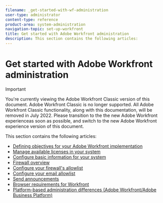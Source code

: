 ```yaml
---
filename: _get-started-with-wf-administration
user-type: administrator
content-type: reference
product-area: system-administration
navigation-topic: set-up-workfront
title: Get started with Adobe Workfront administration
description: This section contains the following articles:
---
```


# Get started with Adobe Workfront administration

>[!IMPORTANT]
>
>You're currently viewing the Adobe Workfront Classic version of this document. Adobe Workfront Classic is no longer supported. All Adobe Workfront Classic functionality, along with this documentation, will be removed in July 2022. Please transition to the the new Adobe Workfront experienceas soon as possible, and switch to the new Adobe Workfront experience version of this document.

This section contains the following articles:

* [Defining objectives for your Adobe Workfront implementation](../../administration-and-setup/get-started-wf-administration/define-wf-goals-objectives.md) 
* [Manage available licenses in your system](../../administration-and-setup/get-started-wf-administration/manage-available-licenses-in-your-system.md) 
* [Configure basic information for your system](../../administration-and-setup/get-started-wf-administration/configure-basic-info.md) 
* [Firewall overview](../../administration-and-setup/get-started-wf-administration/firewall-overview.md) 
* [Configure your firewall's allowlist](../../administration-and-setup/get-started-wf-administration/configure-your-firewall.md) 
* [Configure your email allowlist](../../administration-and-setup/get-started-wf-administration/configure-your-email-allowlist.md) 
* [Send announcements](../../administration-and-setup/get-started-wf-administration/view-send-announcements.md) 
* [Browser requirements for Workfront](../../administration-and-setup/get-started-wf-administration/workfront-browser-requirements.md) 
* [Platform-based administration differences (Adobe Workfront/Adobe Business Platform)](../../administration-and-setup/get-started-wf-administration/actions-in-admin-console.md)

